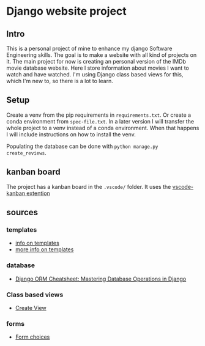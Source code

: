 # Django website project

## Intro

This is a personal project of mine to enhance my django Software Engineering skills.
The goal is to make a website with all kind of projects on it.
The main project for now is creating an personal version of the IMDb movie database website. Here I store information about movies I want to watch and have watched. I'm using Django class based views for this, which I'm new to, so there is a lot to learn.

## Setup

Create a venv from the pip requirements in `requirements.txt`.
Or create a conda environment from `spec-file.txt`.
In a later version I will transfer the whole project to a venv instead of a conda environment.
When that happens I will include instructions on how to install the venv.

Populating the database can be done with `python manage.py create_reviews`.

## kanban board

The project has a kanban board in the `.vscode/` folder.
It uses the [vscode-kanban extention](https://github.com/mkloubert/vscode-kanban)

## sources

### templates

- [info on templates](https://dev.to/scofieldidehen/mastering-django-templates-a-guide-to-advanced-features-and-best-practices-25pe)
- [more info on templates](https://www.pythontutorial.net/django-tutorial/django-templates/)

### database

- [Django ORM Cheatsheet: Mastering Database Operations in Django](https://djangocentral.com/django-orm-cheatsheet/)

### Class based views

- [Create View](https://www.pythontutorial.net/django-tutorial/django-createview/)

### forms

- [Form choices](https://www.b-list.org/weblog/2007/nov/02/handle-choices-right-way/)
